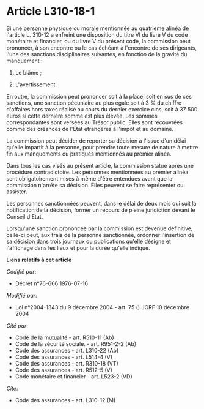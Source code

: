 # Article L310-18-1

Si une personne physique ou morale mentionnée au quatrième alinéa de l'article L. 310-12 a enfreint une disposition du titre
VI du livre V du code monétaire et financier, ou du livre V du présent code, la commission peut prononcer, à son encontre ou
le cas échéant à l'encontre de ses dirigeants, l'une des sanctions disciplinaires suivantes, en fonction de la gravité du
manquement :

1. Le blâme ;

2. L'avertissement.

En outre, la commission peut prononcer soit à la place, soit en sus de ces sanctions, une sanction pécuniaire au plus égale
soit à 3 % du chiffre d'affaires hors taxes réalisé au cours du dernier exercice clos, soit à 37 500 euros si cette dernière
somme est plus élevée. Les sommes correspondantes sont versées au Trésor public. Elles sont recouvrées comme des créances de
l'Etat étrangères à l'impôt et au domaine.

La commission peut décider de reporter sa décision à l'issue d'un délai qu'elle impartit à la personne, pour prendre toute
mesure de nature à mettre fin aux manquements ou pratiques mentionnés au premier alinéa.

Dans tous les cas visés au présent article, la commission statue après une procédure contradictoire. Les personnes
mentionnées au premier alinéa sont obligatoirement mises à même d'être entendues avant que la commission n'arrête sa
décision. Elles peuvent se faire représenter ou assister.

Les personnes sanctionnées peuvent, dans le délai de deux mois qui suit la notification de la décision, former un recours de
pleine juridiction devant le Conseil d'Etat.

Lorsqu'une sanction prononcée par la commission est devenue définitive, celle-ci peut, aux frais de la personne sanctionnée,
ordonner l'insertion de sa décision dans trois journaux ou publications qu'elle désigne et l'affichage dans les lieux et pour
la durée qu'elle indique.

**Liens relatifs à cet article**

_Codifié par_:

  - Décret n°76-666 1976-07-16

_Modifié par_:

  - Loi n°2004-1343 du 9 décembre 2004 - art. 75 () JORF 10 décembre 2004

_Cité par_:

  - Code de la mutualité - art. R510-11 (Ab)
  - Code de la sécurité sociale. - art. R951-2-2 (Ab)
  - Code des assurances - art. L310-22 (Ab)
  - Code des assurances - art. L514-4 (V)
  - Code des assurances - art. R310-18 (VT)
  - Code des assurances - art. R512-5 (V)
  - Code monétaire et financier - art. L523-2 (VD)

_Cite_:

  - Code des assurances - art. L310-12 (M)
